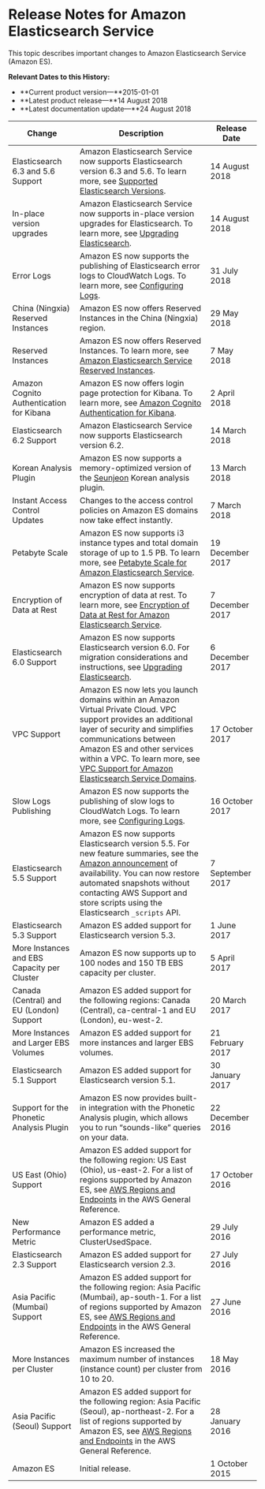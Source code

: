 # Release Notes for Amazon Elasticsearch Service<a name="release-notes"></a>

This topic describes important changes to Amazon Elasticsearch Service \(Amazon ES\)\.

**Relevant Dates to this History:**
+ **Current product version—**2015\-01\-01
+ **Latest product release—**14 August 2018
+ **Latest documentation update—**24 August 2018


| Change | Description | Release Date | 
| --- | --- | --- | 
| Elasticsearch 6\.3 and 5\.6 Support | Amazon Elasticsearch Service now supports Elasticsearch version 6\.3 and 5\.6\. To learn more, see [Supported Elasticsearch Versions](what-is-amazon-elasticsearch-service.md#aes-choosing-version)\. |  14 August 2018 | 
| In\-place version upgrades | Amazon Elasticsearch Service now supports in\-place version upgrades for Elasticsearch\. To learn more, see [Upgrading Elasticsearch](es-version-migration.md)\. | 14 August 2018 | 
| Error Logs |  Amazon ES now supports the publishing of Elasticsearch error logs to CloudWatch Logs\. To learn more, see [Configuring Logs](es-createupdatedomains.md#es-createdomain-configure-slow-logs)\.  | 31 July 2018 | 
| China \(Ningxia\) Reserved Instances | Amazon ES now offers Reserved Instances in the China \(Ningxia\) region\. | 29 May 2018 | 
| Reserved Instances | Amazon ES now offers Reserved Instances\. To learn more, see [Amazon Elasticsearch Service Reserved Instances](aes-ri.md)\. | 7 May 2018 | 
| Amazon Cognito Authentication for Kibana | Amazon ES now offers login page protection for Kibana\. To learn more, see [Amazon Cognito Authentication for Kibana](es-cognito-auth.md)\. | 2 April 2018 | 
| Elasticsearch 6\.2 Support |  Amazon Elasticsearch Service now supports Elasticsearch version 6\.2\.  | 14 March 2018 | 
| Korean Analysis Plugin | Amazon ES now supports a memory\-optimized version of the [Seunjeon](https://bitbucket.org/eunjeon/seunjeon/raw/master/elasticsearch/) Korean analysis plugin\. | 13 March 2018 | 
| Instant Access Control Updates | Changes to the access control policies on Amazon ES domains now take effect instantly\. | 7 March 2018 | 
| Petabyte Scale | Amazon ES now supports i3 instance types and total domain storage of up to 1\.5 PB\. To learn more, see [Petabyte Scale for Amazon Elasticsearch Service](petabyte-scale.md)\. | 19 December 2017 | 
| Encryption of Data at Rest | Amazon ES now supports encryption of data at rest\. To learn more, see [Encryption of Data at Rest for Amazon Elasticsearch Service](encryption-at-rest.md)\. | 7 December 2017 | 
| Elasticsearch 6\.0 Support | Amazon ES now supports Elasticsearch version 6\.0\. For migration considerations and instructions, see [Upgrading Elasticsearch](es-version-migration.md)\. | 6 December 2017 | 
| VPC Support | Amazon ES now lets you launch domains within an Amazon Virtual Private Cloud\. VPC support provides an additional layer of security and simplifies communications between Amazon ES and other services within a VPC\. To learn more, see [VPC Support for Amazon Elasticsearch Service Domains](es-vpc.md)\. | 17 October 2017 | 
| Slow Logs Publishing | Amazon ES now supports the publishing of slow logs to CloudWatch Logs\. To learn more, see [Configuring Logs](es-createupdatedomains.md#es-createdomain-configure-slow-logs)\. | 16 October 2017 | 
| Elasticsearch 5\.5 Support | Amazon ES now supports Elasticsearch version 5\.5\. For new feature summaries, see the [Amazon announcement](https://aws.amazon.com/about-aws/whats-new/2017/09/elasticsearch-5_5-now-available-on-amazon-elasticsearch-service/) of availability\. You can now restore automated snapshots without contacting AWS Support and store scripts using the Elasticsearch `_scripts` API\. | 7 September 2017 | 
| Elasticsearch 5\.3 Support | Amazon ES added support for Elasticsearch version 5\.3\. | 1 June 2017 | 
| More Instances and EBS Capacity per Cluster | Amazon ES now supports up to 100 nodes and 150 TB EBS capacity per cluster\. | 5 April 2017 | 
| Canada \(Central\) and EU \(London\) Support | Amazon ES added support for the following regions: Canada \(Central\), ca\-central\-1 and EU \(London\), eu\-west\-2\. | 20 March 2017 | 
| More Instances and Larger EBS Volumes | Amazon ES added support for more instances and larger EBS volumes\. | 21 February 2017 | 
| Elasticsearch 5\.1 Support | Amazon ES added support for Elasticsearch version 5\.1\. | 30 January 2017 | 
| Support for the Phonetic Analysis Plugin | Amazon ES now provides built\-in integration with the Phonetic Analysis plugin, which allows you to run “sounds\-like” queries on your data\.  | 22 December 2016 | 
| US East \(Ohio\) Support | Amazon ES added support for the following region: US East \(Ohio\), us\-east\-2\. For a list of regions supported by Amazon ES, see [AWS Regions and Endpoints](http://docs.aws.amazon.com/general/latest/gr/rande.html#elasticsearch-service-regions) in the AWS General Reference\. | 17 October 2016 | 
| New Performance Metric | Amazon ES added a performance metric, ClusterUsedSpace\. | 29 July 2016 | 
| Elasticsearch 2\.3 Support | Amazon ES added support for Elasticsearch version 2\.3\. | 27 July 2016 | 
| Asia Pacific \(Mumbai\) Support | Amazon ES added support for the following region: Asia Pacific \(Mumbai\), ap\-south\-1\. For a list of regions supported by Amazon ES, see [AWS Regions and Endpoints](http://docs.aws.amazon.com/general/latest/gr/rande.html#elasticsearch-service-regions) in the AWS General Reference\. | 27 June 2016 | 
| More Instances per Cluster | Amazon ES increased the maximum number of instances \(instance count\) per cluster from 10 to 20\.  | 18 May 2016 | 
| Asia Pacific \(Seoul\) Support | Amazon ES added support for the following region: Asia Pacific \(Seoul\), ap\-northeast\-2\. For a list of regions supported by Amazon ES, see [AWS Regions and Endpoints](http://docs.aws.amazon.com/general/latest/gr/rande.html#elasticsearch-service-regions) in the AWS General Reference\. | 28 January 2016 | 
| Amazon ES | Initial release\. | 1 October 2015 | 